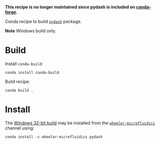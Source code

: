 **This recipe is no longer maintained since pydash is included on [conda-forge](https://anaconda.org/conda-forge/pydash).**

Conda recipe to build [`pydash`][1] package.

**Note** Windows build only.

Build
=====

Install `conda-build`:

    conda install conda-build

Build recipe:

    conda build .


Install
=======

The [Windows 32-bit build][2] may be installed from the
[`wheeler-microfluidics`][3] channel using:

    conda install -c wheeler-microfluidics pydash


[1]: https://github.com/dgilland/pydash
[2]: https://anaconda.org/wheeler-microfluidics/pydash
[3]: https://anaconda.org/wheeler-microfluidics

